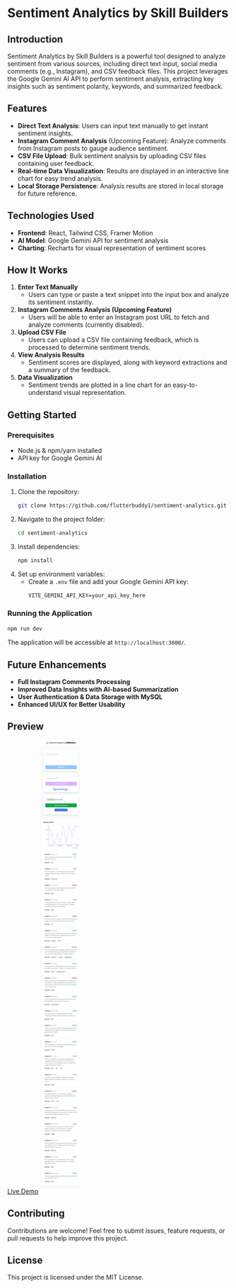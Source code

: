 # Sentiment Analytics by Skill Builders

## Introduction

Sentiment Analytics by Skill Builders is a powerful tool designed to analyze sentiment from various sources, including direct text input, social media comments (e.g., Instagram), and CSV feedback files. This project leverages the Google Gemini AI API to perform sentiment analysis, extracting key insights such as sentiment polarity, keywords, and summarized feedback.

## Features

- **Direct Text Analysis**: Users can input text manually to get instant sentiment insights.
- **Instagram Comment Analysis** (Upcoming Feature): Analyze comments from Instagram posts to gauge audience sentiment.
- **CSV File Upload**: Bulk sentiment analysis by uploading CSV files containing user feedback.
- **Real-time Data Visualization**: Results are displayed in an interactive line chart for easy trend analysis.
- **Local Storage Persistence**: Analysis results are stored in local storage for future reference.

## Technologies Used

- **Frontend**: React, Tailwind CSS, Framer Motion
- **AI Model**: Google Gemini API for sentiment analysis
- **Charting**: Recharts for visual representation of sentiment scores

## How It Works

1. **Enter Text Manually**
   - Users can type or paste a text snippet into the input box and analyze its sentiment instantly.
2. **Instagram Comments Analysis (Upcoming Feature)**
   - Users will be able to enter an Instagram post URL to fetch and analyze comments (currently disabled).
3. **Upload CSV File**
   - Users can upload a CSV file containing feedback, which is processed to determine sentiment trends.
4. **View Analysis Results**
   - Sentiment scores are displayed, along with keyword extractions and a summary of the feedback.
5. **Data Visualization**
   - Sentiment trends are plotted in a line chart for an easy-to-understand visual representation.

## Getting Started

### Prerequisites

- Node.js & npm/yarn installed
- API key for Google Gemini AI

### Installation

1. Clone the repository:
   ```sh
   git clone https://github.com/flutterbuddy1/sentiment-analytics.git
   ```
2. Navigate to the project folder:
   ```sh
   cd sentiment-analytics
   ```
3. Install dependencies:
   ```sh
   npm install
   ```
4. Set up environment variables:
   - Create a `.env` file and add your Google Gemini API key:
     ```env
     VITE_GEMINI_API_KEY=your_api_key_here
     ```

### Running the Application

```sh
npm run dev
```

The application will be accessible at `http://localhost:3000/`.

## Future Enhancements

- **Full Instagram Comments Processing**
- **Improved Data Insights with AI-based Summarization**
- **User Authentication & Data Storage with MySQL**
- **Enhanced UI/UX for Better Usability**

## Preview

<a href="https://flutterbuddy1.github.io/sentiment-analytics/">Live Demo</a>
<img src="./screenshot/appliation.png" style="border-radius:10px;">

## Contributing

Contributions are welcome! Feel free to submit issues, feature requests, or pull requests to help improve this project.

## License

This project is licensed under the MIT License.
